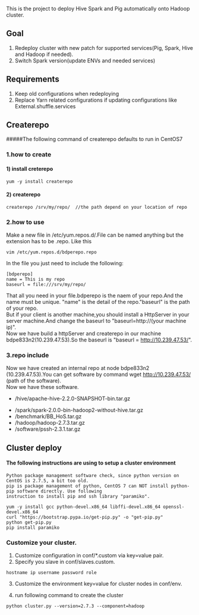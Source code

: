 This is the project to deploy Hive Spark and Pig automatically onto Hadoop cluster.

## Goal
1. Redeploy cluster with new patch for supported services(Pig, Spark, Hive and Hadoop if needed). 
2. Switch Spark version(update ENVs and needed services)

## Requirements
1. Keep old configurations when redeploying
2. Replace Yarn related configurations if updating configurations like External.shuffle.services

## Createrepo
#####The following command of createrepo defaults to run in CentOS7
### 1.how to create
#### 1) install creterepo
```
yum -y install createrepo
```
#### 2) createrepo
```
createrepo /srv/my/repo/  //the path depend on your location of repo
```
### 2.how to use
   Make a new file in /etc/yum.repos.d/.File can be named anything but the extension has to be .repo. 
   Like this 
```
vim /etc/yum.repos.d/bdperepo.repo
```
   In the file you just need to include the following:
```
[bdperepo]
name = This is my repo
baseurl = file:///srv/my/repo/
```
   That all you need in your file.bdperepo is the naem of your repo.And the name must be unique. "name" is the detail of the repo."baseurl" is the path of your repo.  
   But if your client is another machine,you should install a HttpServer in your server machine.And change the baseurl to "baseurl=http://(your machine ip)".  
   Now we have build a httpServer and createrepo in our machine bdpe833n2(10.239.47.53).So the baseurl is "baseurl = http://10.239.47.53/".  

### 3.repo include
   Now we have created an internal repo at node bdpe833n2 (10.239.47.53).You can get software by command wget http://10.239.47.53/ (path of the software).  
   Now we have these software. 
* /hive/apache-hive-2.2.0-SNAPSHOT-bin.tar.gz
- /spark/spark-2.0.0-bin-hadoop2-without-hive.tar.gz
- /benchmark/BB_HoS.tar.gz
- /hadoop/hadoop-2.7.3.tar.gz
- /software/pssh-2.3.1.tar.gz

## Cluster deploy
#### The following instructions are using to setup a cluster environment
    Python package management software check, since python version on CentOS is 2.7.5, a bit too old.
    pip is package management of python, CentOS 7 can NOT install python-pip software directly. Use following
    instruction to install pip and ssh library "paramiko".

```
yum -y install gcc python-devel.x86_64 libffi-devel.x86_64 openssl-devel.x86_64
curl "https://bootstrap.pypa.io/get-pip.py" -o "get-pip.py"
python get-pip.py
pip install paramiko
```

###  Customize your cluster.
1. Customize configuration in conf/*.custom via key=value pair.
2. Specify you slave in conf/slaves.custom.

```
hostname ip username password role
```

3. Customize the environment key=value for cluster nodes in conf/env.

4. run following command to create the cluster

```
python cluster.py --version=2.7.3 --component=hadoop
```
